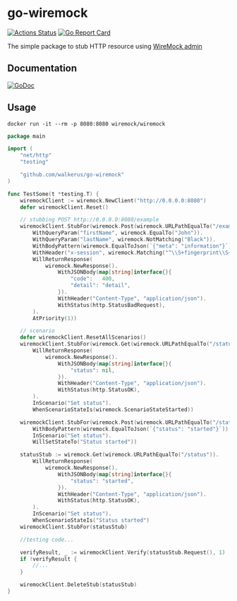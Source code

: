 # go-wiremock

[![Actions Status](https://github.com/walkerus/go-wiremock/workflows/build/badge.svg)](https://github.com/walkerus/go-wiremock/actions?query=workflow%3Abuild)
[![Go Report Card](https://goreportcard.com/badge/github.com/walkerus/go-wiremock)](https://goreportcard.com/report/github.com/walkerus/go-wiremock)

The simple package to stub HTTP resource using [WireMock admin](http://wiremock.org/docs/api/)

## Documentation

[![GoDoc](https://godoc.org/github.com/walkerus/go-wiremock?status.svg)](http://godoc.org/github.com/walkerus/go-wiremock)

## Usage

```shell
docker run -it --rm -p 8080:8080 wiremock/wiremock
```

```go
package main

import (
	"net/http"
	"testing"

	"github.com/walkerus/go-wiremock"
)

func TestSome(t *testing.T) {
	wiremockClient := wiremock.NewClient("http://0.0.0.0:8080")
	defer wiremockClient.Reset()

	// stubbing POST http://0.0.0.0:8080/example
	wiremockClient.StubFor(wiremock.Post(wiremock.URLPathEqualTo("/example")).
		WithQueryParam("firstName", wiremock.EqualTo("John")).
		WithQueryParam("lastName", wiremock.NotMatching("Black")).
		WithBodyPattern(wiremock.EqualToJson(`{"meta": "information"}`)).
		WithHeader("x-session", wiremock.Matching("^\\S+fingerprint\\S+$")).
		WillReturnResponse(
			wiremock.NewResponse().
				WithJSONBody(map[string]interface{}{
					"code":   400,
					"detail": "detail",
				}).
				WithHeader("Content-Type", "application/json").
				WithStatus(http.StatusBadRequest),
		).
		AtPriority(1))

	// scenario
	defer wiremockClient.ResetAllScenarios()
	wiremockClient.StubFor(wiremock.Get(wiremock.URLPathEqualTo("/status")).
		WillReturnResponse(
			wiremock.NewResponse().
				WithJSONBody(map[string]interface{}{
					"status": nil,
				}).
				WithHeader("Content-Type", "application/json").
				WithStatus(http.StatusOK),
		).
		InScenario("Set status").
		WhenScenarioStateIs(wiremock.ScenarioStateStarted))

	wiremockClient.StubFor(wiremock.Post(wiremock.URLPathEqualTo("/state")).
		WithBodyPattern(wiremock.EqualToJson(`{"status": "started"}`)).
		InScenario("Set status").
		WillSetStateTo("Status started"))

	statusStub := wiremock.Get(wiremock.URLPathEqualTo("/status")).
		WillReturnResponse(
			wiremock.NewResponse().
				WithJSONBody(map[string]interface{}{
					"status": "started",
				}).
				WithHeader("Content-Type", "application/json").
				WithStatus(http.StatusOK),
		).
		InScenario("Set status").
		WhenScenarioStateIs("Status started")
	wiremockClient.StubFor(statusStub)

	//testing code...

	verifyResult, _ := wiremockClient.Verify(statusStub.Request(), 1)
	if !verifyResult {
		//...
	}

	wiremockClient.DeleteStub(statusStub)
}
```